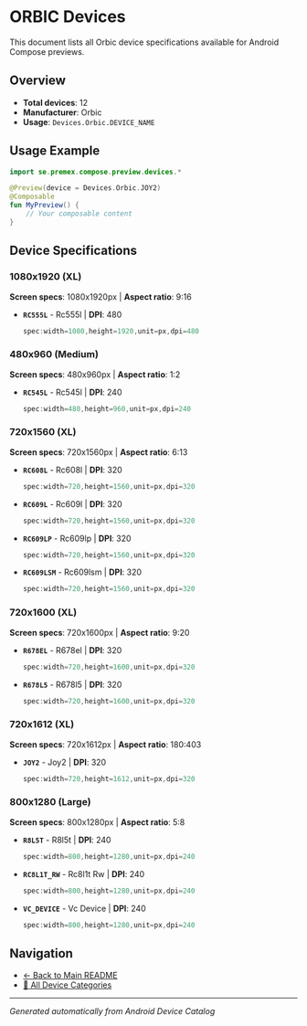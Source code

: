 # ORBIC Devices

This document lists all Orbic device specifications available for Android Compose previews.

## Overview

- **Total devices**: 12
- **Manufacturer**: Orbic
- **Usage**: `Devices.Orbic.DEVICE_NAME`

## Usage Example

```kotlin
import se.premex.compose.preview.devices.*

@Preview(device = Devices.Orbic.JOY2)
@Composable
fun MyPreview() {
    // Your composable content
}
```

## Device Specifications

### 1080x1920 (XL)

**Screen specs**: 1080x1920px | **Aspect ratio**: 9:16

- **`RC555L`** - Rc555l | **DPI**: 480
  ```kotlin
  spec:width=1080,height=1920,unit=px,dpi=480
  ```

### 480x960 (Medium)

**Screen specs**: 480x960px | **Aspect ratio**: 1:2

- **`RC545L`** - Rc545l | **DPI**: 240
  ```kotlin
  spec:width=480,height=960,unit=px,dpi=240
  ```

### 720x1560 (XL)

**Screen specs**: 720x1560px | **Aspect ratio**: 6:13

- **`RC608L`** - Rc608l | **DPI**: 320
  ```kotlin
  spec:width=720,height=1560,unit=px,dpi=320
  ```

- **`RC609L`** - Rc609l | **DPI**: 320
  ```kotlin
  spec:width=720,height=1560,unit=px,dpi=320
  ```

- **`RC609LP`** - Rc609lp | **DPI**: 320
  ```kotlin
  spec:width=720,height=1560,unit=px,dpi=320
  ```

- **`RC609LSM`** - Rc609lsm | **DPI**: 320
  ```kotlin
  spec:width=720,height=1560,unit=px,dpi=320
  ```

### 720x1600 (XL)

**Screen specs**: 720x1600px | **Aspect ratio**: 9:20

- **`R678EL`** - R678el | **DPI**: 320
  ```kotlin
  spec:width=720,height=1600,unit=px,dpi=320
  ```

- **`R678L5`** - R678l5 | **DPI**: 320
  ```kotlin
  spec:width=720,height=1600,unit=px,dpi=320
  ```

### 720x1612 (XL)

**Screen specs**: 720x1612px | **Aspect ratio**: 180:403

- **`JOY2`** - Joy2 | **DPI**: 320
  ```kotlin
  spec:width=720,height=1612,unit=px,dpi=320
  ```

### 800x1280 (Large)

**Screen specs**: 800x1280px | **Aspect ratio**: 5:8

- **`R8L5T`** - R8l5t | **DPI**: 240
  ```kotlin
  spec:width=800,height=1280,unit=px,dpi=240
  ```

- **`RC8L1T_RW`** - Rc8l1t Rw | **DPI**: 240
  ```kotlin
  spec:width=800,height=1280,unit=px,dpi=240
  ```

- **`VC_DEVICE`** - Vc Device | **DPI**: 240
  ```kotlin
  spec:width=800,height=1280,unit=px,dpi=240
  ```

## Navigation

- [← Back to Main README](../../README.md)
- [📱 All Device Categories](../README.md)

---
*Generated automatically from Android Device Catalog*
